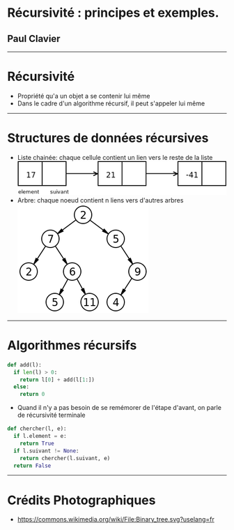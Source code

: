 Récursivité : principes et exemples.
===
## Paul Clavier
<today>

---
# Récursivité
* Propriété qu'a un objet a se contenir lui même
* Dans le cadre d'un algorithme récursif, il peut s'appeler lui même

---
# Structures de données récursives
* Liste chainée: chaque cellule contient un lien vers le reste de la liste
![](ListeChainee.png)
* Arbre: chaque noeud contient n liens vers d'autres arbres
![](ArbreBinaire.png)

---
# Algorithmes récursifs
```python
def add(l):
  if len(l) > 0:
    return l[0] + add(l[1:])
  else:
    return 0
```
* Quand il n'y a pas besoin de se remémorer de l'étape d'avant, on parle de récursivité terminale

```python
def chercher(l, e):
  if l.element = e:
    return True
  if l.suivant != None:
    return chercher(l.suivant, e)
  return False  
 ```
 
 
 ---
 # Crédits Photographiques
 * https://commons.wikimedia.org/wiki/File:Binary_tree.svg?uselang=fr




